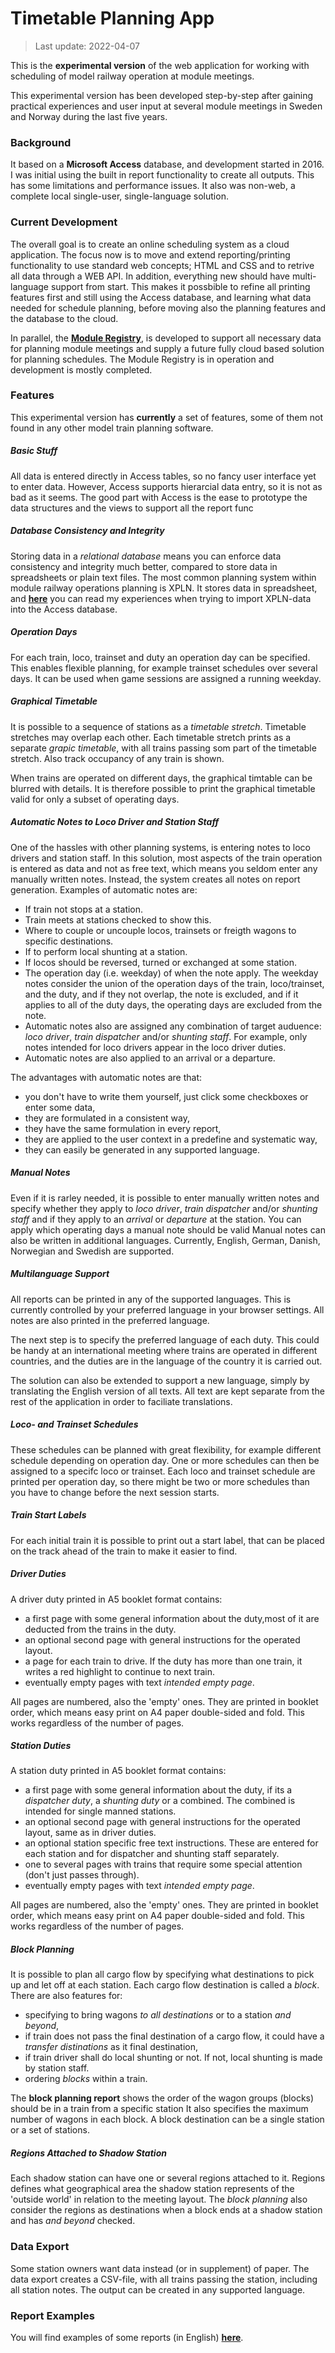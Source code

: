 # Timetable Planning App
>Last update: 2022-04-07

This is the **experimental version** of the web application for 
working with scheduling of model railway operation at module meetings.

This experimental version has been developed step-by-step after gaining practical experiences
and user input at several module meetings in Sweden and Norway during the last five years.

### Background
It based on a **Microsoft Access** database, and development started in 2016. 
I was initial using the built in report functionality to create all outputs.
This has some limitations and performance issues.
It also was non-web, a complete local single-user, single-language solution. 

### Current Development
The overall goal is to create an online scheduling system as a cloud application.
The focus now is to move and extend reporting/printing functionality to use standard web concepts; 
HTML and CSS and to retrive all data through a WEB API.
In addition, everything new should have multi-language support from start.
This makes it possbible to refine all printing features first and still using the Access database,
and learning what data needed for schedule planning, 
before moving also the planning features and the database to the cloud.


In parallel, the [**Module Registry**](https://github.com/tellurianinteractive/Tellurian.Trains.ModulesRegistryApp), is developed to support all necessary data
for planning module meetings and supply a future fully cloud based solution for
planning schedules. The Module Registry is in operation and development is mostly completed.

### Features
This experimental version has **currently** a set of features, some of them not found in any other
model train planning software.

##### Basic Stuff
All data is entered directly in Access tables, so no fancy user interface yet to enter data.
However, Access supports hierarcial data entry, so it is not as bad as it seems.
The good part with Access is the ease to prototype the data structures and the views to support 
all the report func

##### Database Consistency and Integrity
Storing data in a *relational database* means you can enforce data consistency and integrity much better,
compared to store data in spreadsheets or plain text files. 
The most common planning system within module railway operations planning is XPLN. 
It stores data in spreadsheet, and [**here**](https://github.com/fjallemark/TimetablePlanningApp/blob/master/XPLN.md) 
you can read my experiences when trying to import XPLN-data into
the Access database.

##### Operation Days
For each train, loco, trainset and duty an operation day can be specified.
This enables flexible planning, for example trainset schedules over several days.
It can be used when game sessions are assigned a running weekday.

##### Graphical Timetable
It is possible to a sequence of stations as a *timetable stretch*. 
Timetable stretches may overlap each other.
Each timetable stretch prints as a separate *grapic timetable*,
with all trains passing som part of the timetable stretch.
Also track occupancy of any train is shown.

When trains are operated on different days, the graphical timtable can be blurred with details.
It is therefore possible to print the graphical timetable valid for only a subset of operating days.

##### Automatic Notes to Loco Driver and Station Staff
One of the hassles with other planning systems, is entering notes to loco drivers and station staff.
In this solution, most aspects of the train operation is entered as data and not as free text, 
which means you seldom enter any manually written notes.
Instead, the system creates all notes on report generation. 
Examples of automatic notes are:
- If train not stops at a station.
- Train meets at stations checked to show this.
- Where to couple or uncouple locos, trainsets or freigth wagons to specific destinations.
- If to perform local shunting at a station.
- If locos should be reversed, turned or exchanged at some station.
- The operation day (i.e. weekday) of when the note apply. 
The weekday notes consider the union of the operation days of the train, loco/trainset, and the duty,
and if they not overlap, the note is excluded, and if it applies to all of the duty days, the operating days are excluded from the note.
- Automatic notes also are assigned any combination of target auduence: *loco driver*, *train dispatcher* and/or *shunting staff*.
For example, only notes intended for loco drivers appear in the loco driver duties.
- Automatic notes are also applied to an arrival or a departure.

The advantages with automatic notes are that:
- you don't have to write them yourself, just click some checkboxes or enter some data,
- they are formulated in a consistent way, 
- they have the same formulation in every report,
- they are applied to the user context in a predefine and systematic way,
- they can easily be generated in any supported language.


##### Manual Notes
Even if it is rarley needed,
it is possible to enter manually written notes and specify whether they apply to
*loco driver*, *train dispatcher* and/or *shunting staff*
and if they apply to an *arrival* or *departure* at the station.
You can apply which operating days a manual note should be valid
Manual notes can also be written in additional languages.
Currently, English, German, Danish, Norwegian and Swedish are supported.

##### Multilanguage Support
All reports can be printed in any of the supported languages. 
This is currently controlled by your preferred language in your browser settings.
All notes are also printed in the preferred language.

The next step is to specify the preferred language of each duty. 
This could be handy at an international meeting where trains are operated in different countries,
and the duties are in the language of the country it is carried out.

The solution can also be extended to support a new language, 
simply by translating the English version of all texts.
All text are kept separate from the rest of the application in order to faciliate translations.

##### Loco- and Trainset Schedules
These schedules can be planned with great flexibility,
for example different schedule depending on operation day.
One or more schedules can then be assigned to a specifc loco or trainset.
Each loco and trainset schedule are printed per operation day,
so there might be two or more schedules than you have to change before the next session starts.

##### Train Start Labels
For each initial train it is possible to print out a start label,
that can be placed on the track ahead of the train to make it easier to find.

##### Driver Duties
A driver duty printed in A5 booklet format contains:
- a first page with some general information about the duty,most of it are deducted from the trains in the duty.
- an optional second page with general instructions for the operated layout.
- a page for each train to drive. If the duty has more than one train, it writes a red highlight to continue to next train.
- eventually empty pages with text *intended empty page*.

All pages are numbered, also the 'empty' ones. 
They are printed in booklet order, which means easy print on A4 paper double-sided and fold.
This works regardless of the number of pages.

##### Station Duties
A station duty printed in A5 booklet format contains:
- a first page with some general information about the duty, if its a *dispatcher duty*, a *shunting duty* or a combined.
The combined is intended for single manned stations.
- an optional second page with general instructions for the operated layout, same as in driver duties.
- an optional station specific free text instructions. These are entered for each station and for dispatcher and shunting staff separately.
- one to several pages with trains that require some special attention (don't just passes through).
- eventually empty pages with text *intended empty page*.

All pages are numbered, also the 'empty' ones. 
They are printed in booklet order, which means easy print on A4 paper double-sided and fold.
This works regardless of the number of pages.

##### Block Planning
It is possible to plan all cargo flow by specifying what destinations to pick up and let off at each station.
Each cargo flow destination is called a *block*. There are also features for:
- specifying to bring wagons *to all destinations* or to a station *and beyond*,
- if train does not pass the final destination of a cargo flow, it could have a *transfer distinations* as it final destination,
- if train driver shall do local shunting or not. If not, local shunting is made by station staff.
- ordering *blocks* within a train.

The **block planning report** shows the order of the wagon groups (blocks) should be in a train from a specific station
It also specifies the maximum number of wagons in each block.
A block destination can be a single station or a set of stations.

##### Regions Attached to Shadow Station
Each shadow station can have one or several regions attached to it. 
Regions defines what geographical area the shadow station represents of the 'outside world' in relation to the meeting layout.
The *block planning* also consider the regions as destinations when a block ends at a shadow station and has *and beyond* checked.

### Data Export
Some station owners want data instead (or in supplement) of paper.
The data export creates a CSV-file, with all trains passing the station, including all station notes.
The output can be created in any supported language.

### Report Examples
You will find examples of some reports (in English) [**here**](https://github.com/fjallemark/TimetablePlanningApp/tree/master/Examples).